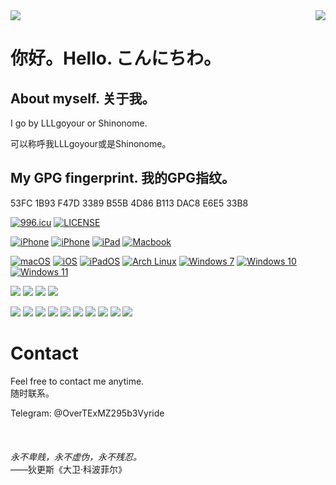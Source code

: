 <img align="middle" src="https://count.getloli.com/get/@LLLgoyour?theme=moebooru-h" />
<a href="https://github.com/LLLgoyour"><img align="right" src="https://github-readme-stats.vercel.app/api?username=LLLgoyour&show_icons=true&theme=radical"></a>

# 你好。Hello. こんにちわ。
## About myself. 关于我。
I go by LLLgoyour or Shinonome. <br>

可以称呼我LLLgoyour或是Shinonome。 <br>

## My GPG fingerprint. 我的GPG指纹。
53FC 1B93 F47D 3389 B55B  4D86 B113 DAC8 E6E5 33B8

[![996.icu](https://img.shields.io/badge/link-996.icu-red.svg)](https://996.icu)
[![LICENSE](https://img.shields.io/badge/license-Anti%20996-blue.svg)](https://github.com/996icu/996.ICU/blob/master/LICENSE)

[![iPhone](https://img.shields.io/badge/iPhone-13PRO-4c6f56?style=flat-square&logo=apple&logoColor=233333)](https://www.apple.com/)
[![iPhone](https://img.shields.io/badge/iPhone-XS-111111?style=flat-square&logo=apple&logoColor=233333)](https://www.apple.com/)
[![iPad](https://img.shields.io/badge/iPad-3rdPro%202020-191981?style=flat-square&logo=apple&logoColor=233333)](https://www.apple.com/)
[![Macbook](https://img.shields.io/badge/Macbook-M1-111111?style=flat-square&logo=apple&logoColor=233333)](https://www.apple.com/)

[![macOS](https://img.shields.io/badge/macOS-Macintosh-233333?style=flat-square&logo=apple&logoColor=ffffff)](https://apple.com/)
[![iOS](https://img.shields.io/badge/iOS-233333?style=flat-square&logo=apple&logoColor=ffffff)](https://apple.com/)
[![iPadOS](https://img.shields.io/badge/iPadOS-233333?style=flat-square&logo=apple&logoColor=ffffff)](https://apple.com/)
[![Arch Linux](https://img.shields.io/badge/Arch%20Linux-1793d0?style=flat-square&logo=arch-linux&logoColor=233333)](https://archlinux.org)
[![Windows 7](https://img.shields.io/badge/Windows%207-FFBA14?style=flat-square&logo=windows&logoColor=114514)](https://www.microsoft.com/en-us/windows/windows-7-end-of-life-support-information)
[![Windows 10](https://img.shields.io/badge/Windows%2010-81BB0D?style=flat-square&logo=windows&logoColor=114514)](https://www.microsoft.com/p/windows-10-home/d76qx4bznwk4)
[![Windows 11](https://img.shields.io/badge/Windows%2011-0BA5F0?style=flat-square&logo=windows&logoColor=114514)](https://www.microsoft.com/en-us/windows/windows-11)

[![](https://img.shields.io/badge/Editor-Visual%20Studio%20Code-blue?style=flat-square&logo=visual-studio-code&logoColor=35A3F2)](https://code.visualstudio.com/)
[![](https://img.shields.io/badge/IDE-IntelliJ%20IDEA-black?style=flat-square&logo=IntelliJ%20IDEA&logoColor=549DF0)](https://www.jetbrains.com/idea/)
[![](https://img.shields.io/badge/IDE-Android%20Studio-3CDC84?style=flat-square&logo=Android%20Studio&logoColor=4284F3)](https://developer.android.com/studio)
[![](https://img.shields.io/badge/Nova-C33BFE?style=flat-square&logo=Nova&logoColor=246DFF)](https://nova.app/)

[![](https://img.shields.io/badge/-Pascal-3065A6?style=flat-square)](https://www.freepascal.org/)
[![](https://img.shields.io/badge/-Java-red?style=flat-square&logo=java&logoColor=black)](https://www.oracle.com/java/)
[![](https://img.shields.io/badge/-PHP-informational?style=flat-square&logo=php&logoColor=white)](https://www.php.net/)
[![](https://img.shields.io/badge/-JavaScript-114514?style=flat-square&logo=javascript&logoColor=white)](https://www.ecma-international.org/)
[![](https://img.shields.io/badge/-Kotlin-7F52FF?style=flat-square&logo=kotlin&logoColor=black)](https://kotlinlang.org/)
[![](https://img.shields.io/badge/-Vue.js-4fc08d?style=flat-square&logo=vue.js&logoColor=ffffff)](https://vuejs.org/)
[![](https://img.shields.io/badge/-Go-04ABD7?style=flat-square&logo=go&logoColor=black)](https://golang.org/)
[![](https://img.shields.io/badge/-Dart-04589C?style=flat-square&logo=dart&logoColor=white)](https://dart.dev/)
[![](https://img.shields.io/badge/-Latex-008080?style=flat-square&logo=latex&logoColor=white)](https://www.latex-project.org/)
<img
  src="https://cr-skills-chart-widget.azurewebsites.net/api/api?username=LLLgoyour"
/>
# Contact
Feel free to contact me anytime. <br>
随时联系。<br>

Telegram: @OverTExMZ295b3Vyride <br>
<br>
<br>
<br>
*永不卑贱，永不虚伪，永不残忍。*
<br>
——狄更斯《大卫·科波菲尔》



<!--
LLLgoyour, 2022/6
-->
